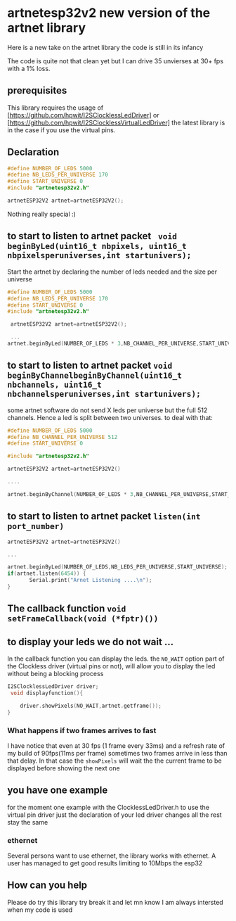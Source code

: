 # artnetesp32v2 new version of the artnet library
Here is a new take on the artnet library the code is still in its infancy

The code is quite not that clean yet but I can drive 35 unvierses at 30+ fps with a 1% loss.


## prerequisites
This library requires the usage of [https://github.com/hpwit/I2SClocklessLedDriver] or [https://github.com/hpwit/I2SClocklessVirtualLedDriver] the latest library is in the case if you use the virtual pins.

## Declaration

 ```C
#define NUMBER_OF_LEDS 5000
#define NB_LEDS_PER_UNIVERSE 170
#define START_UNIVERSE 0
#include "artnetesp32v2.h"

 artnetESP32V2 artnet=artnetESP32V2();
 ```

Nothing really special :)

## to start to listen to artnet packet ` void beginByLed(uint16_t nbpixels, uint16_t nbpixelsperuniverses,int startunivers);`
 Start the artnet by declaring the number of leds needed and the size per universe  
```C
#define NUMBER_OF_LEDS 5000
#define NB_LEDS_PER_UNIVERSE 170
#define START_UNIVERSE 0
#include "artnetesp32v2.h"

 artnetESP32V2 artnet=artnetESP32V2();

 ...
artnet.beginByLed(NUMBER_OF_LEDS * 3,NB_CHANNEL_PER_UNIVERSE,START_UNIVERSE);
 ```

## to start to listen to artnet packet   `void beginByChannelbeginByChannel(uint16_t nbchannels, uint16_t nbchannelsperuniverses,int startunivers);`
some artnet software do not send X leds per universe but the full 512 channels. Hence a led is split between two universes. to deal with that:
 ```C
#define NUMBER_OF_LEDS 5000
#define NB_CHANNEL_PER_UNIVERSE 512
#define START_UNIVERSE 0

#include "artnetesp32v2.h"

 artnetESP32V2 artnet=artnetESP32V2() 

 ....

 artnet.beginByChannel(NUMBER_OF_LEDS * 3,NB_CHANNEL_PER_UNIVERSE,START_UNIVERSE);
 ```
## to start to listen to artnet packet `listen(int port_number)`

 ```C
 artnetESP32V2 artnet=artnetESP32V2()
 
 ...

artnet.beginByLed(NUMBER_OF_LEDS,NB_LEDS_PER_UNIVERSE,START_UNIVERSE);
 if(artnet.listen(6454)) {
        Serial.print("Arnet Listening ....\n");
 }
  ```

## The callback function `void setFrameCallback(void (*fptr)())`

## to display your leds we do not wait ...
In the callback function you can display the leds. the `NO_WAIT` option part of the Clockless driver (virtual pins or not), will allow you to display the led without being a blocking process
 ```C
I2SClocklessLedDriver driver;
  void displayfunction(){

     driver.showPixels(NO_WAIT,artnet.getframe());
}
 ```
 ### What happens if two frames arrives to fast
  I have notice that even at 30 fps (1 frame every 33ms) and a refresh rate of my build of 90fps(11ms per frame) sometimes two frames arrive in less than that delay. In that case the `showPixels` will wait the the current frame to be displayed before showing the next one


## you have one example
for the moment one example with the ClocklessLedDriver.h to use the virtual pin driver just the declaration of your led driver changes all the rest stay the same

### ethernet
Several persons want to use ethernet, the library works with ethernet. A user has managed to get good results limiting to 10Mbps the esp32

## How can you help
Please do try this library try break it and let mn know I am always intersted when my code is used
